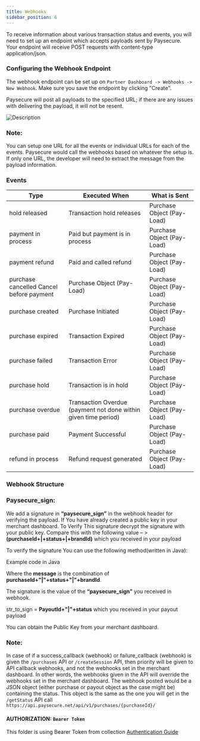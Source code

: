 ```yaml
---
title: Webhooks
sidebar_position: 6
---
```


To receive information about various transaction status and events, you will need to set up an endpoint which accepts payloads sent by Paysecure. Your endpoint will receive POST requests with content-type application/json.

### Configuring the Webhook Endpoint

The webhook endpoint can be set up on `Partner Dashboard -> Webhooks -> New Webhook`. Make sure you save the endpoint by clicking "Create".

Paysecure will post all payloads to the specified URL; if there are any issues with delivering the payload, it will not be resent.

![Description](/img/webhookimg1.png)

### Note:

You can setup one URL for all the events or individual URLs for each of the events. Paysecure would call the webhooks based on whatever the setup is. If only one URL, the developer will need to extract the message from the payload information.

### Events
| Type                                    | Executed When                                                   | What is Sent                      |
|-----------------------------------------|-----------------------------------------------------------------|-----------------------------------|
| hold released                           | Transaction hold releases                                       | 	Purchase Object (Pay-Load)      |
| payment in process                      | Paid but payment is in process                                  | 	Purchase Object (Pay-Load)      |
| payment refund                          | Paid and called refund                                          | 	Purchase Object (Pay-Load)      |
| purchase cancelled Cancel before payment| Purchase Object (Pay-Load)                                      | 	Purchase Object (Pay-Load)      |
| purchase created                        | Purchase Initiated                                              | 	Purchase Object (Pay-Load)      |
| purchase expired                        | Transaction Expired                                             | 	Purchase Object (Pay-Load)      |
| purchase failed                         | Transaction Error                                               | 	Purchase Object (Pay-Load)      |
| purchase hold                           | Transaction is in hold                                          | 	Purchase Object (Pay-Load)      |
| purchase overdue	                      | Transaction Overdue (payment not done within given time period) | 	Purchase Object (Pay-Load)      |
| purchase paid                           | Payment Successful                                              | 	Purchase Object (Pay-Load)      |
| refund in process                       | Refund request generated                                        | 	Purchase Object (Pay-Load)      |

### Webhook Structure

### Paysecure_sign:
We add a signature in __“paysecure_sign”__ in the webhook header for verifying the payload. If You have already created a public key in your merchant dashboard. To Verify This signature decrypt the signature with your public key. Compare this with the following value – > __(purchaseId+|+status+|+brandId)__ which you received in your payload

To verify the signature You can use the following method(written in Java):

Example code in Java

Where the __message__ is the combination of __purchaseId+"|"+status+"|"+brandId__.

The signature is the value of the __“paysecure_sign”__ you received in webhook.

str_to_sign = __PayoutId+"|"+status__ which you received in your payout payload

You can obtain the Public Key from your merchant dashboard.


### Note:

In case of if a success_callback (webhook) or failure_callback (webhook) is given the `/purchases` API or `/createSession` API, then priority will be given to API callback webhooks, and not the webhooks set in the merchant dashboard. In other words, the webhooks given in the API will override the webhooks set in the merchant dashboard. The webhook posted would be a JSON object (either purchase or payout object as the case might be) containing the status. This object is the same as the one you will get in the `/getStatus` API call `https://api.paysecure.net/api/v1/purchases/{purchaseId}/`

#### AUTHORIZATION: `Bearer Token`

This folder is using Bearer Token from collection [Authentication Guide](./authentication.md)